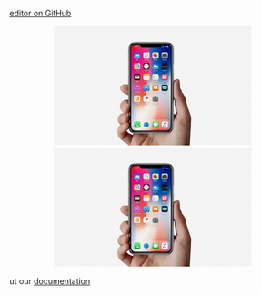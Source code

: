 [editor on GitHub](https://github.com/Circumcentral/circumcentral.github.io/edit/master/README.md)

<p align="center">
  <img src=phone.png width="350" title="hover text">
  <img src=phone.png width="350" alt="accessibility text">
</p>

ut our [documentation](https://help.github.com/categories/github-pages-basics/)
